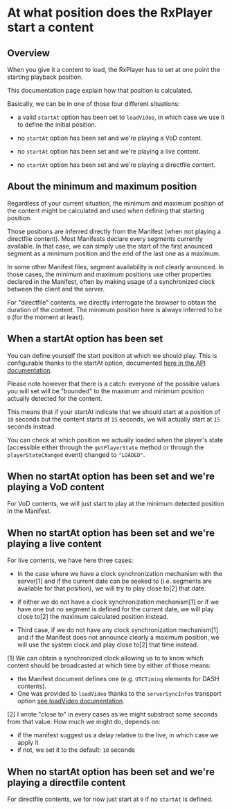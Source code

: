 # At what position does the RxPlayer start a content ###########################

## Overview ####################################################################

When you give it a content to load, the RxPlayer has to set at one point the
starting playback position.

This documentation page explain how that position is calculated.

Basically, we can be in one of those four different situations:

  - a valid `startAt` option has been set to `loadVideo`, in which case we use
    it to define the initial position.

  - no `startAt` option has been set and we're playing a VoD content.

  - no `startAt` option has been set and we're playing a live content.

  - no `startAt` option has been set and we're playing a directfile content.


## About the minimum and maximum position ######################################

Regardless of your current situation, the minimum and maximum position of the
content might be calculated and used when defining that starting position.

Those positions are inferred directly from the Manifest (when not playing a
directfile content).
Most Manifests declare every segments currently available. In that case, we can
simply use the start of the first anounced segment as a minimum position and the
end of the last one as a maximum.

In some other Manifest files, segment availability is not clearly anounced.
In those cases, the minimum and maximum positions use other properties declared
in the Manifest, often by making usage of a synchronized clock between the
client and the server.

For "directfile" contents, we directly interrogate the browser to obtain the
duration of the content. The minimum position here is always inferred to be `0`
(for the moment at least).


## When a startAt option has been set ##########################################

You can define yourself the start position at which we should play. This is
configurable thanks to the startAt option, documented
[here in the API documentation](../api/loadVideo_options.md#prop-startAt).

Please note however that there is a catch: everyone of the possible values you
will set will be "bounded" to the maximum and minimum position actually detected
for the content.

This means that if your startAt indicate that we should start at a position of
`10` seconds but the content starts at `15` seconds, we will actually start
at `15` seconds instead.

You can check at which position we actually loaded when the player's state
(accessible either through the `getPlayerState` method or through the
`playerStateChanged` event) changed to `"LOADED"`.


## When no startAt option has been set and we're playing a VoD content #########

For VoD contents, we will just start to play at the minimum detected position in
the Manifest.


## When no startAt option has been set and we're playing a live content ########

For live contents, we have here three cases:

  - In the case where we have a clock synchronization mechanism with the
    server[1] and if the current date can be seeked to (i.e. segments are
    available for that position), we will try to play close to[2] that date.

  - if either we do not have a clock synchronization mechanism[1] or if we have
    one but no segment is defined for the current date, we will play close to[2]
    the maximum calculated position instead.

  - Third case, if we do not have any clock synchronization mechanism[1] and if
    the Manifest does not announce clearly a maximum position, we will use the
    system clock and play close to[2] that time instead.

[1] We can obtain a synchronized clock allowing us to to know which content
should be broadcasted at which time by either of those means:
  - the Manifest document defines one (e.g. `UTCTiming` elements for DASH
    contents).
  - One was provided to `loadVideo` thanks to the `serverSyncInfos` transport
    option [see loadVideo
    documentation](../api/loadVideo_options.md#prop-transportOptions).

[2] I wrote "close to" in every cases as we might substract some seconds from
that value. How much we might do, depends on:
  - if the manifest suggest us a delay relative to the live, in which case we
    apply it
  - if not, we set it to the default: `10` seconds


## When no startAt option has been set and we're playing a directfile content ##

For directfile contents, we for now just start at `0` if no `startAt` is
defined.

